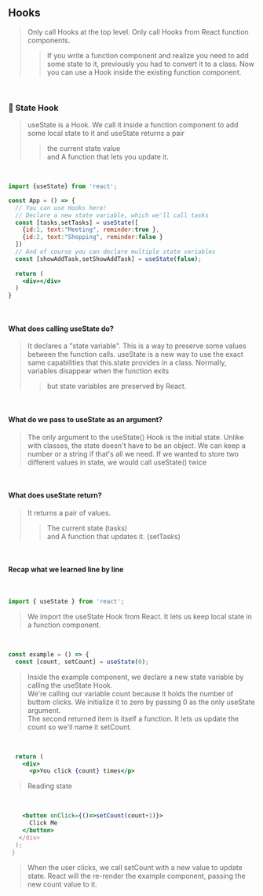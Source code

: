 ## Hooks
> Only call Hooks at the top level.
> Only call Hooks from React function components. 
> >If you write a function component and realize you need to add some state to it,
> >previously you had to convert it to a class. Now you can use a Hook inside the existing function component.

<br>

### :round_pushpin: State Hook
>useState is a Hook. We call it inside a function component to add some local state to it and useState returns a pair
> >the current state value <br>
> >and A function that lets you update it. 

<br>

```jsx
import {useState} from 'react';

const App = () => {
  // You can use Hooks here! 
  // Declare a new state variable, which we'll call tasks 
  const [tasks,setTasks] = useState([
    {id:1, text:"Meeting", reminder:true },
    {id:2, text:"Shopping", reminder:false }
  ])
  // And of course you can declare multiple state variables 
  const [showAddTask,setShowAddTask] = useState(false);
  
  return (
    <div></div>
  )
}
```

<br>

#### What does calling useState do? 
>It declares a "state variable". This is a way to preserve some values between the function calls. 
>useState is a new way to use the exact same capabilities that this.state provides in a class. 
>Normally, variables disappear when the function exits 
> >but state variables are preserved by React. 

<br>

#### What do we pass to useState as an argument?
>The only argument to the useState() Hook is the initial state. Unlike with classes,
>the state doesn't have to be an object. We can keep a number or a string if that's all we need.
>If we wanted to store two different values in state, we would call useState() twice 

<br>

#### What does useState return?
>It returns a pair of values.
> >The current state (tasks) <br>
> >and A function that updates it. (setTasks)

<br>

#### Recap what we learned line by line 

<br>

```jsx
import { useState } from 'react';
```

>We import the useState Hook from React. It lets us keep local state in a function component.

<br>

```jsx
const example = () => {
  const [count, setCount] = useState(0);
```

>Inside the example component, we declare a new state variable by calling the useState Hook. <br>
>We're calling our variable count because it holds the number of buttom clicks. We initialize it to zero by passing 0 as the only useState argument. <br>
>The second returned item is itself a function. It lets us update the count so we'll name it setCount. 

<br>

```jsx
  return (
    <div>
      <p>You click {count} times</p>
```

>Reading state 

<br>

```jsx 
    <button onClick={()=>setCount(count+1)}>
      Click Me
    </button>
   </div>
  );
 }
```

>When the user clicks, we call setCount with a new value to update state. React will the re-render the example component, passing the new count value to it. 



